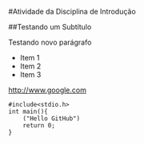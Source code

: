 #Atividade da Disciplina de Introdução

##Testando um Subtítulo

Testando novo parágrafo

+ Item 1
+ Item 2
+ Item 3

http://www.google.com

```
#include<stdio.h>
int main(){
	("Hello GitHub")
	return 0;
}